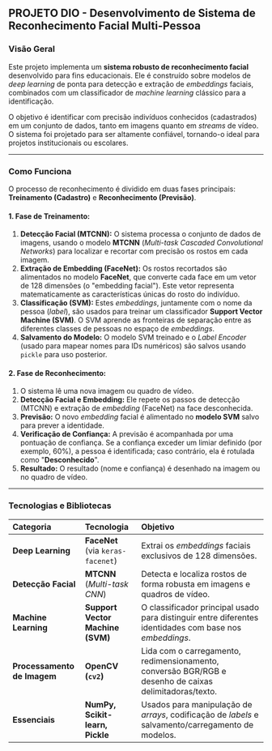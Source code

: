 ## PROJETO DIO - Desenvolvimento de Sistema de Reconhecimento Facial Multi-Pessoa

### Visão Geral

Este projeto implementa um **sistema robusto de reconhecimento facial** desenvolvido para fins educacionais. Ele é construído sobre modelos de *deep learning* de ponta para detecção e extração de *embeddings* faciais, combinados com um classificador de *machine learning* clássico para a identificação.

O objetivo é identificar com precisão indivíduos conhecidos (cadastrados) em um conjunto de dados, tanto em imagens quanto em *streams* de vídeo. O sistema foi projetado para ser altamente confiável, tornando-o ideal para projetos institucionais ou escolares.

---

### Como Funciona

O processo de reconhecimento é dividido em duas fases principais: **Treinamento (Cadastro)** e **Reconhecimento (Previsão)**.

#### 1. Fase de Treinamento:
1.  **Detecção Facial (MTCNN):** O sistema processa o conjunto de dados de imagens, usando o modelo **MTCNN** (*Multi-task Cascaded Convolutional Networks*) para localizar e recortar com precisão os rostos em cada imagem.
2.  **Extração de Embedding (FaceNet):** Os rostos recortados são alimentados no modelo **FaceNet**, que converte cada face em um vetor de 128 dimensões (o "embedding facial"). Este vetor representa matematicamente as características únicas do rosto do indivíduo.
3.  **Classificação (SVM):** Estes *embeddings*, juntamente com o nome da pessoa (*label*), são usados para treinar um classificador **Support Vector Machine (SVM)**. O SVM aprende as fronteiras de separação entre as diferentes classes de pessoas no espaço de *embeddings*.
4.  **Salvamento do Modelo:** O modelo SVM treinado e o *Label Encoder* (usado para mapear nomes para IDs numéricos) são salvos usando `pickle` para uso posterior.

#### 2. Fase de Reconhecimento:
1.  O sistema lê uma nova imagem ou quadro de vídeo.
2.  **Detecção Facial e Embedding:** Ele repete os passos de detecção (MTCNN) e extração de *embedding* (FaceNet) na face desconhecida.
3.  **Previsão:** O novo *embedding* facial é alimentado no **modelo SVM** salvo para prever a identidade.
4.  **Verificação de Confiança:** A previsão é acompanhada por uma pontuação de confiança. Se a confiança exceder um limiar definido (por exemplo, 60%), a pessoa é identificada; caso contrário, ela é rotulada como "**Desconhecido**".
5.  **Resultado:** O resultado (nome e confiança) é desenhado na imagem ou no quadro de vídeo.

---

### Tecnologias e Bibliotecas

| Categoria | Tecnologia | Objetivo |
| :--- | :--- | :--- |
| **Deep Learning** | **FaceNet** (via `keras-facenet`) | Extrai os *embeddings* faciais exclusivos de 128 dimensões. |
| **Detecção Facial** | **MTCNN** (*Multi-task CNN*) | Detecta e localiza rostos de forma robusta em imagens e quadros de vídeo. |
| **Machine Learning** | **Support Vector Machine (SVM)** | O classificador principal usado para distinguir entre diferentes identidades com base nos *embeddings*. |
| **Processamento de Imagem** | **OpenCV (`cv2`)** | Lida com o carregamento, redimensionamento, conversão BGR/RGB e desenho de caixas delimitadoras/texto. |
| **Essenciais** | **NumPy, Scikit-learn, Pickle** | Usados para manipulação de *arrays*, codificação de *labels* e salvamento/carregamento de modelos. |
